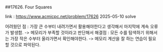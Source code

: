 ##17626. Four Squares

link : https://www.acmicpc.net/problem/17626
2025-05-10 solve

어려웠던 점 : 가장 큰 수부터 내려가면서 활용해야한다고 생각해서 마지막에 계속 오류가 발생함. -> 메모리가 부족할 것이라고 판단해서
해결점 : 모든 수를 탐색하기 위해서는 가장 작은 수부터 올라가면서 확인해야한다. -> 메모리 계산을 잘 하는 연습이 필요할 것으로 파악된다. 